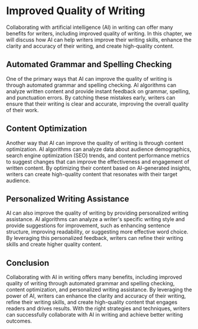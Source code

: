 Improved Quality of Writing
====================================================================================

Collaborating with artificial intelligence (AI) in writing can offer many benefits for writers, including improved quality of writing. In this chapter, we will discuss how AI can help writers improve their writing skills, enhance the clarity and accuracy of their writing, and create high-quality content.

Automated Grammar and Spelling Checking
---------------------------------------

One of the primary ways that AI can improve the quality of writing is through automated grammar and spelling checking. AI algorithms can analyze written content and provide instant feedback on grammar, spelling, and punctuation errors. By catching these mistakes early, writers can ensure that their writing is clear and accurate, improving the overall quality of their work.

Content Optimization
--------------------

Another way that AI can improve the quality of writing is through content optimization. AI algorithms can analyze data about audience demographics, search engine optimization (SEO) trends, and content performance metrics to suggest changes that can improve the effectiveness and engagement of written content. By optimizing their content based on AI-generated insights, writers can create high-quality content that resonates with their target audience.

Personalized Writing Assistance
-------------------------------

AI can also improve the quality of writing by providing personalized writing assistance. AI algorithms can analyze a writer's specific writing style and provide suggestions for improvement, such as enhancing sentence structure, improving readability, or suggesting more effective word choice. By leveraging this personalized feedback, writers can refine their writing skills and create higher quality content.

Conclusion
----------

Collaborating with AI in writing offers many benefits, including improved quality of writing through automated grammar and spelling checking, content optimization, and personalized writing assistance. By leveraging the power of AI, writers can enhance the clarity and accuracy of their writing, refine their writing skills, and create high-quality content that engages readers and drives results. With the right strategies and techniques, writers can successfully collaborate with AI in writing and achieve better writing outcomes.
